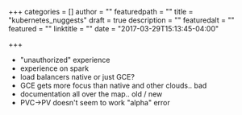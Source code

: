 +++
categories = []
author = ""
featuredpath = ""
title = "kubernetes_nuggests"
draft = true
description = ""
featuredalt = ""
featured = ""
linktitle = ""
date = "2017-03-29T15:13:45-04:00"

+++


- "unauthorized" experience
- <pending> experience on spark
- load balancers native or just GCE?
- GCE gets more focus than native and other clouds.. bad
- documentation all over the map.. old / new 
- PVC->PV doesn't seem to work "alpha" error
